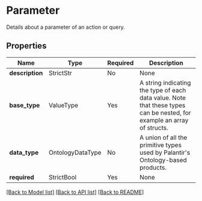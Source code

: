 # Parameter

Details about a parameter of an action or query.

## Properties
| Name | Type | Required | Description |
| ------------ | ------------- | ------------- | ------------- |
**description** | StrictStr | No | None |
**base_type** | ValueType | Yes | A string indicating the type of each data value. Note that these types can be nested, for example an array of structs.  | Type                | JSON value                                                                                                        | |---------------------|-------------------------------------------------------------------------------------------------------------------| | Array               | `Array<T>`, where `T` is the type of the array elements, e.g. `Array<String>`.                                    | | Attachment          | `Attachment`                                                                                                      | | Boolean             | `Boolean`                                                                                                         | | Byte                | `Byte`                                                                                                            | | Date                | `LocalDate`                                                                                                       | | Decimal             | `Decimal`                                                                                                         | | Double              | `Double`                                                                                                          | | Float               | `Float`                                                                                                           | | Integer             | `Integer`                                                                                                         | | Long                | `Long`                                                                                                            | | OntologyObject      | `OntologyObject<T>` where `T` is the API name of the referenced object type.                                      | | Short               | `Short`                                                                                                           | | String              | `String`                                                                                                          | | Struct              | `Struct<T>` where `T` contains field name and type pairs, e.g. `Struct<{ firstName: String, lastName: string }>`  | | Timeseries          | `TimeSeries<T>` where `T` is either `String` for an enum series or `Double` for a numeric series.                 | | Timestamp           | `Timestamp`                                                                                                       |  |
**data_type** | OntologyDataType | No | A union of all the primitive types used by Palantir's Ontology-based products.  |
**required** | StrictBool | Yes | None |


[[Back to Model list]](../../README.md#documentation-for-models) [[Back to API list]](../../README.md#documentation-for-api-endpoints) [[Back to README]](../../README.md)
